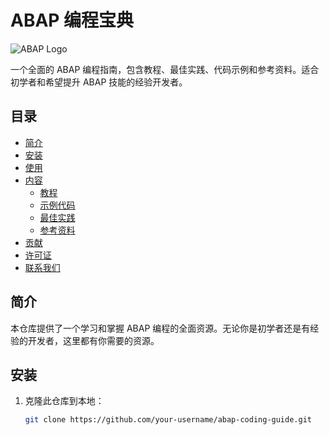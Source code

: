 # ABAP 编程宝典

![ABAP Logo](https://link-to-abap-logo.png)

一个全面的 ABAP 编程指南，包含教程、最佳实践、代码示例和参考资料。适合初学者和希望提升 ABAP 技能的经验开发者。

## 目录

- [简介](#简介)
- [安装](#安装)
- [使用](#使用)
- [内容](#内容)
  - [教程](#教程)
  - [示例代码](#示例代码)
  - [最佳实践](#最佳实践)
  - [参考资料](#参考资料)
- [贡献](#贡献)
- [许可证](#许可证)
- [联系我们](#联系我们)

## 简介

本仓库提供了一个学习和掌握 ABAP 编程的全面资源。无论你是初学者还是有经验的开发者，这里都有你需要的资源。

## 安装

1. 克隆此仓库到本地：
   ```sh
   git clone https://github.com/your-username/abap-coding-guide.git
